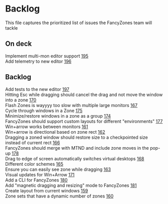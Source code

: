 # Backlog

This file captures the prioritized list of issues the FancyZones team will tackle

## On deck
Implement multi-mon editor support [195](https://github.com/microsoft/PowerToys/issues/195)  
Add telemetry to new editor [196](https://github.com/microsoft/PowerToys/issues/196)  

## Backlog
Add tests to the new editor [197](https://github.com/microsoft/PowerToys/issues/197)  
Hitting Esc while dragging should cancel the drag and not move the window into a zone [170](https://github.com/microsoft/PowerToys/issues/170)  
Flash Zones is wayyyy too slow with multiple large monitors [167](https://github.com/microsoft/PowerToys/issues/167)  
Cycle through windows in a Zone [175](https://github.com/microsoft/PowerToys/issues/175)  
Minimize/restore windows in a zone as a group [174](https://github.com/microsoft/PowerToys/issues/174)  
FancyZones should support custom layouts for different "environments" [177](https://github.com/microsoft/PowerToys/issues/177)  
Win+arrow works between monitors [161](https://github.com/microsoft/PowerToys/issues/161)  
Win+arrow is directional based on zone rect [162](https://github.com/microsoft/PowerToys/issues/162)  
Dragging a zoned window should restore size to a checkpointed size instead of current rect [166](https://github.com/microsoft/PowerToys/issues/166)  
FancyZones should merge with MTND and include zone moves in the pop-up [178](https://github.com/microsoft/PowerToys/issues/178)  
Drag to edge of screen automatically switches virtual desktops [168](https://github.com/microsoft/PowerToys/issues/168)  
Different color schemes [165](https://github.com/microsoft/PowerToys/issues/165)  
Ensure you can easily see zone while dragging [163](https://github.com/microsoft/PowerToys/issues/163)  
Visual updates for Win+Arrow [171](https://github.com/microsoft/PowerToys/issues/171)  
Add a CLI for FancyZones [180](https://github.com/microsoft/PowerToys/issues/180)  
Add "magnetic dragging and resizing" mode to FancyZones [181](https://github.com/microsoft/PowerToys/issues/181)  
Create layout from current windows [159](https://github.com/microsoft/PowerToys/issues/159)  
Zone sets that have a dynamic number of zones [160](https://github.com/microsoft/PowerToys/issues/160)  
